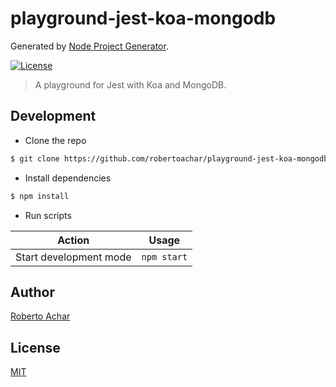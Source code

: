 # playground-jest-koa-mongodb

Generated by [Node Project Generator](https://github.com/robertoachar/generator-node).

[![License][license-badge]][license-url]

> A playground for Jest with Koa and MongoDB.

## Development

- Clone the repo

```bash
$ git clone https://github.com/robertoachar/playground-jest-koa-mongodb.git
```

- Install dependencies

```bash
$ npm install
```

- Run scripts

| Action                 | Usage       |
| ---------------------- | ----------- |
| Start development mode | `npm start` |

## Author

[Roberto Achar](https://twitter.com/robertoachar)

## License

[MIT](https://github.com/robertoachar/playground-jest-koa-mongodb/blob/master/LICENSE)

[license-badge]: https://img.shields.io/github/license/robertoachar/playground-jest-koa-mongodb.svg
[license-url]: https://opensource.org/licenses/MIT
